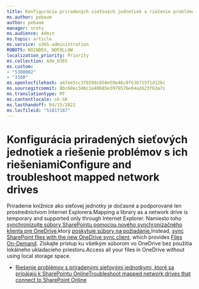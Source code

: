 ```yaml
---
title: Konfigurácia priradených sieťových jednotiek a riešenie problémov s ich riešeniami
ms.author: pebaum
author: pebaum
manager: scotv
ms.audience: Admin
ms.topic: article
ms.service: o365-administration
ROBOTS: NOINDEX, NOFOLLOW
localization_priority: Priority
ms.collection: Adm_O365
ms.custom:
- "5300002"
- "3180"
ms.openlocfilehash: a47ee5cc3f8599c850e59e46c0f636715f1d12bc
ms.sourcegitcommit: 8bc60ec34bc1e40685e3976576e04a2623f63a7c
ms.translationtype: MT
ms.contentlocale: sk-SK
ms.lasthandoff: 04/15/2021
ms.locfileid: "51817187"
---
```

# <a name="configure-and-troubleshoot-mapped-network-drives"></a><span data-ttu-id="3f09c-102">Konfigurácia priradených sieťových jednotiek a riešenie problémov s ich riešeniami</span><span class="sxs-lookup"><span data-stu-id="3f09c-102">Configure and troubleshoot mapped network drives</span></span>

<span data-ttu-id="3f09c-103">Priradenie knižnice ako sieťovej jednotky je dočasné a podporované len prostredníctvom Internet Explorera.</span><span class="sxs-lookup"><span data-stu-id="3f09c-103">Mapping a library as a network drive is temporary and supported only through Internet Explorer.</span></span> <span data-ttu-id="3f09c-104">Namiesto toho [synchronizujte súbory SharePointu pomocou nového synchronizačného klienta pre OneDrive,](https://support.office.com/article/6de9ede8-5b6e-4503-80b2-6190f3354a88)ktorý [poskytuje súbory na požiadanie.](https://support.office.com/article/0e6860d3-d9f3-4971-b321-7092438fb38e)</span><span class="sxs-lookup"><span data-stu-id="3f09c-104">Instead, [sync SharePoint files with the new OneDrive sync client](https://support.office.com/article/6de9ede8-5b6e-4503-80b2-6190f3354a88), which provides [Files On-Demand](https://support.office.com/article/0e6860d3-d9f3-4971-b321-7092438fb38e).</span></span> <span data-ttu-id="3f09c-105">Získajte prístup ku všetkým súborom vo OneDrive bez použitia lokálneho ukladacieho priestoru.</span><span class="sxs-lookup"><span data-stu-id="3f09c-105">Access all your files in OneDrive without using local storage space.</span></span>

- [<span data-ttu-id="3f09c-106">Riešenie problémov s priradenými sieťovými jednotkymi, ktoré sa pripájajú k SharePointu Online</span><span class="sxs-lookup"><span data-stu-id="3f09c-106">Troubleshoot mapped network drives that connect to SharePoint Online</span></span>](https://docs.microsoft.com/sharepoint/support/administration/troubleshoot-mapped-network-drives)
